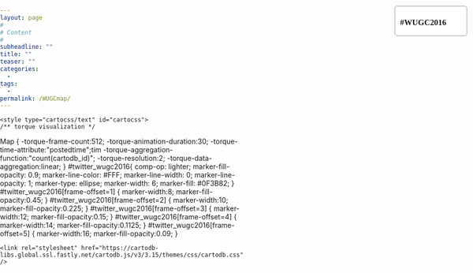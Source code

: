 ```yaml
---
layout: page
#
# Content
#
subheadline: ""
title: ""
teaser: ""
categories:
  - 
tags:
  - 
permalink: /WUGCmap/  
---
```


<!DOCTYPE html>
<html>
  <head>
    <title>#WUGC2016 Tweets</title>
    <meta name="viewport" content="initial-scale=1.0, user-scalable=no" />
    <meta http-equiv="content-type" content="text/html; charset=UTF-8"/>
    <link rel="shortcut icon" href="https://cartodb.com/assets/favicon.ico" />
    <style>
      html, body, #map {
        height: 100%;
        padding: 0;
        margin: 0;
      }
      #desc {
          position:absolute;
          top:12px;
          right:12px;
          border: 1px solid #999;
          border-radius: 5px;
          width: 125px;
          background: rgba(255,255,255,0.9);
          padding: 0 10px 0 10px;
          font-family: Georgia, serif;
      }
    </style>
    
    <style type="cartocss/text" id="cartocss">
    /** torque visualization */
   Map {
    -torque-frame-count:512;
    -torque-animation-duration:30;
    -torque-time-attribute:"postedtime";tim
    -torque-aggregation-function:"count(cartodb_id)";
    -torque-resolution:2;
    -torque-data-aggregation:linear;
    }
    #twitter_wugc2016{
      comp-op: lighter;
     marker-fill-opacity: 0.9;
     marker-line-color: #FFF;
      marker-line-width: 0;
      marker-line-opacity: 1;
      marker-type: ellipse;
      marker-width: 6;
      marker-fill: #0F3B82;
    }
    #twitter_wugc2016[frame-offset=1] {
    marker-width:8;
    marker-fill-opacity:0.45; 
    }
    #twitter_wugc2016[frame-offset=2] {
    marker-width:10;
    marker-fill-opacity:0.225; 
    }
    #twitter_wugc2016[frame-offset=3] {
    marker-width:12;
    marker-fill-opacity:0.15; 
    }
    #twitter_wugc2016[frame-offset=4] {
    marker-width:14;
    marker-fill-opacity:0.1125; 
    }
    #twitter_wugc2016[frame-offset=5] {
    marker-width:16;
    marker-fill-opacity:0.09; 
    }
    </style>

    <link rel="stylesheet" href="https://cartodb-libs.global.ssl.fastly.net/cartodb.js/v3/3.15/themes/css/cartodb.css" />
  </head>
  <body>
    <div id="map"></div>
    <div id="desc"><h3>#WUGC2016<span id="location"></span></h3></div>

    <script src="https://cartodb-libs.global.ssl.fastly.net/cartodb.js/v3/3.15/cartodb.js"></script>
    
  <script>
  
    function main() {
    // Instantiate new map object, place it in 'map' element
    var map = new L.Map('map', {
      center: [30,15], // Western Egypt
      zoom: 2,
      scrollWheelZoom: false,
      doubleClickZoom: false
      });
  // setup layer
  var layerSource = {
    type: 'torque',
    options: {
      user_name: 'nwilgruber', // replace with your user name
      table_name: 'twitter_wugc2016',
      cartocss: $("#cartocss").html()
    }
  }
  var layer = L.tileLayer('http://{s}.basemaps.cartocdn.com/dark_all/{z}/{x}/{y}.png',{
  attribution: '&copy; <a href="http://www.openstreetmap.org/copyright">OpenStreetMap</a> contributors, &copy; <a href="https://cartodb.com/attributions">CartoDB</a>'
  });
  map.addLayer(layer);
  // put torque layer on top of basemap
  cartodb.createLayer(map, layerSource)
    .addTo(map)
    .done(function(layer) {
      // do stuff
      var torqueLayer = layer;
      // once animation is loaded, automatically play
      torqueLayer.on('load', function() {
      torqueLayer.play();
      });
    })
    .error(function(err) {
      console.log("Error: " + err);
    });
}
window.onload = main;
  </script>
    
  </body>
</html>
